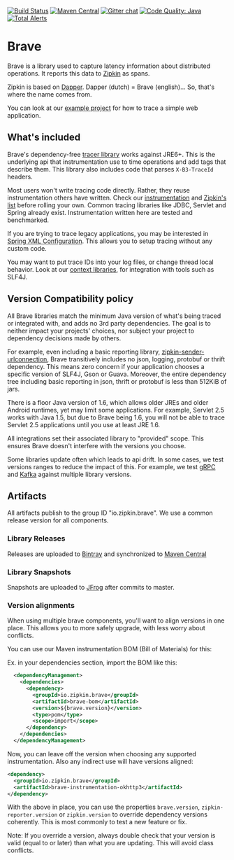 [![Build Status](https://travis-ci.org/openzipkin/brave.svg?branch=master)](https://travis-ci.org/openzipkin/brave)
[![Maven Central](https://img.shields.io/maven-central/v/io.zipkin.brave/brave.svg)](https://maven-badges.herokuapp.com/maven-central/io.zipkin.brave/brave)
[![Gitter chat](http://img.shields.io/badge/gitter-join%20chat%20%E2%86%92-brightgreen.svg)](https://gitter.im/openzipkin/zipkin)
[![Code Quality: Java](https://img.shields.io/lgtm/grade/java/g/openzipkin/brave.svg?logo=lgtm&logoWidth=18)](https://lgtm.com/projects/g/openzipkin/brave/context:java)
[![Total Alerts](https://img.shields.io/lgtm/alerts/g/openzipkin/brave.svg?logo=lgtm&logoWidth=18)](https://lgtm.com/projects/g/openzipkin/brave/alerts)

# Brave
Brave is a library used to capture latency information about distributed
operations. It reports this data to [Zipkin](http://zipkin.io) as spans.

Zipkin is based on [Dapper](http://research.google.com/pubs/pub36356.html). Dapper (dutch) = Brave (english)... So, that's where the name comes from.

You can look at our [example project](https://github.com/openzipkin/brave-webmvc-example) for how to trace a simple web application.

## What's included

Brave's dependency-free [tracer library](brave/) works against JRE6+.
This is the underlying api that instrumentation use to time operations
and add tags that describe them. This library also includes code that
parses `X-B3-TraceId` headers.

Most users won't write tracing code directly. Rather, they reuse instrumentation
others have written. Check our [instrumentation](instrumentation/) and [Zipkin's list](http://zipkin.io/pages/existing_instrumentations.html)
before rolling your own. Common tracing libraries like JDBC, Servlet
and Spring already exist. Instrumentation written here are tested and
benchmarked.

If you are trying to trace legacy applications, you may be interested in
[Spring XML Configuration](spring-beans/). This allows you to setup
tracing without any custom code.

You may want to put trace IDs into your log files, or change thread local
behavior. Look at our [context libraries](context/), for integration with
tools such as SLF4J.

## Version Compatibility policy
All Brave libraries match the minimum Java version of what's being
traced or integrated with, and adds no 3rd party dependencies. The goal
is to neither impact your projects' choices, nor subject your project
to dependency decisions made by others.

For example, even including a basic reporting library,
[zipkin-sender-urlconnection](https://github.com/openzipkin/zipkin-reporter-java), Brave transitively includes no json,
logging, protobuf or thrift dependency. This means zero concern if your
application chooses a specific version of SLF4J, Gson or Guava.
Moreover, the entire dependency tree including basic reporting in json,
thrift or protobuf is less than 512KiB of jars.

There is a floor Java version of 1.6, which allows older JREs and older
Android runtimes, yet may limit some applications. For example, Servlet
2.5 works with Java 1.5, but due to Brave being 1.6, you will not be
able to trace Servlet 2.5 applications until you use at least JRE 1.6.

All integrations set their associated library to "provided" scope. This
ensures Brave doesn't interfere with the versions you choose.

Some libraries update often which leads to api drift. In some cases, we
test versions ranges to reduce the impact of this. For example, we test
[gRPC](instrumentation/grpc) and [Kafka](instrumentation/kafka-clients) against multiple library versions.

## Artifacts
All artifacts publish to the group ID "io.zipkin.brave". We use a common
release version for all components.
### Library Releases
Releases are uploaded to [Bintray](https://bintray.com/openzipkin/maven/brave) and synchronized to [Maven Central](http://search.maven.org/#search%7Cga%7C1%7Cg%3A%22io.zipkin.brave%22)
### Library Snapshots
Snapshots are uploaded to [JFrog](http://oss.jfrog.org/artifactory/oss-snapshot-local) after commits to master.
### Version alignments
When using multiple brave components, you'll want to align versions in
one place. This allows you to more safely upgrade, with less worry about
conflicts.

You can use our Maven instrumentation BOM (Bill of Materials) for this:

Ex. in your dependencies section, import the BOM like this:
```xml
  <dependencyManagement>
    <dependencies>
      <dependency>
        <groupId>io.zipkin.brave</groupId>
        <artifactId>brave-bom</artifactId>
        <version>${brave.version}</version>
        <type>pom</type>
        <scope>import</scope>
      </dependency>
    </dependencies>
  </dependencyManagement>
```

Now, you can leave off the version when choosing any supported
instrumentation. Also any indirect use will have versions aligned:
```xml
<dependency>
  <groupId>io.zipkin.brave</groupId>
  <artifactId>brave-instrumentation-okhttp3</artifactId>
</dependency>
```

With the above in place, you can use the properties `brave.version`,
`zipkin-reporter.version` or `zipkin.version` to override dependency
versions coherently. This is most commonly to test a new feature or fix.

Note: If you override a version, always double check that your version
is valid (equal to or later) than what you are updating. This will avoid
class conflicts.
